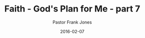 ---
lunr: "true"
title: "Faith - God's Plan for Me - part 7"
author: "Pastor Frank Jones"
postDate: "02-07-2016"
date: 2016-02-07
category: "sermons"
slug: "2016/02/ffc_02072016"
icon: microphone
audioLink: "ffc_02072016"
tags: [plans]
mp3: "ffc_02072016/02072016.mp3"
ogg: "ffc_02072016/02072016.ogg"
linkurl: "https://archive.org/download/ffc_02072016/ffc_02072016_files.xml"
ipath: "https://archive.org/download/ffc_02072016/02072016.mp3"
layout: sermon.html
---
